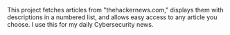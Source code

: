 This project fetches articles from "thehackernews.com," displays them with descriptions in a numbered list, and allows easy access to any article you choose.
I use this for my daily Cybersecurity news. 
